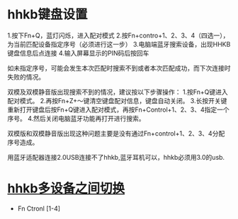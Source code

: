 # hhkb键盘设置

1.按下Fn+Q，蓝灯闪烁，进入配对模式 2.按Fn+contro+1、2、3、4（四选一），为当前匹配设备指定序号（必须进行这一步） 3.电脑端蓝牙搜索设备，出现HHKB键盘信息后点连接
4.输入屏幕显示的PIN码后按回车

如未指定序号，可能会发生本次匹配时搜索不到或者本次匹配成功，而下次连接时失败的情况。

双模及双模静音版出现搜索不到的情况，建议按以下步骤操作： 1.按Fn+Q键进入配对模式。 2.再按Fn+Z+～键清空键盘配对信息，键盘自动关闭。
3.长按开关键重新打开键盘后按Fn+Q键进入配对模式，再按Fn+Control+1、2、3、4指定一个序号。 4.然后关闭电脑蓝牙功能再打开进行搜索。

双模版和双模静音版出现这种问题主要是没有通过Fn+control+1、2、3、4分配序号造成。

用蓝牙适配器连接2.0USB连接不了hhkb,蓝牙耳机可以，hhkb必须用3.0的usb.

# [hhkb多设备之间切换](https://happyhackingkb.com/manual/studio/ug-us/en/ug/topic/connect_device_switch.html)

- Fn Ctronl [1-4]
